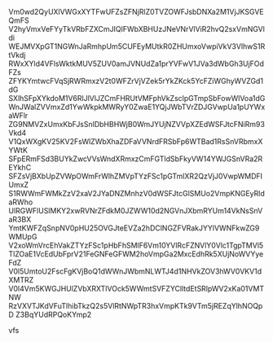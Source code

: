 Vm0wd2QyUXlVWGxXYTFwUFZsZFNjRlZ0TVZOWFJsbDNXa2M1VjJKSGVEQmFS
V2hyVmxVeFYyTkVRbFZXCmJIQlFWbXBHUzJNeVNrVlViR2hvQ2sxVmNGVldi
WEJMVXpGT1NGWnJaRmhpUm5CUFEyMUtkR0ZHUmxoVwpiVkV3VlhwS1RtVkdj
RWxXYld4VFlsWktkMUV5ZUV0amJVNUdZa1prYVFwV1JVa3dWbGh3UjFOdFZs
ZFYKYmtwcFVqSjRWRmxzV2t0WFZrVjVZek5rYkZKck5YcFZiWGhyWVZGd1dG
SXlhSFpXYkdoM1V6RlJlVlJZCmFHRUtVMFphVkZsclpGTmpSbFowWlVoa1dG
WnJWalZVVmxZd1YwWkpkMWRyY0ZwaE1YQjJWbTVrZDJGVwpUa1pUYWxaWFlr
ZG9NMVZxUmxKbFJsSnlDbHBHWjB0WmJYUjNZVVpXZEdWSFJtcFNiRm93Vkd4
V1QxWXgKV25KV2FsWlZWbXhaZDFaVVNrdFRSbFp6WTBad1RsSnVRbmxXYWtK
SFpERmFSd3BUYkZwcVVsWndXRmxzCmFGTldSbFkyVW14YWJGSnVRa2REYkhC
SFZsVjBXbUpZVWpOWmFrWlhZMVpTYzFSc1pGTmlXR2QzVjJ0VwpWMDFIUmxZ
S1RWWmFWMkZzV2xaV2JYaDNZMnhzV0dWSFJtcGlSMUo2VmpKNGEyRldaRWho
UlRGWFlUSlMKY2xwRVNrZFdkM0JZWW10d2NGVnJXbmRYUm14VkNsSnVaR3BX
YmtKWFZqSnpNV0pHU25OVGJteEVZa2hDClNGZFVRakJYYlVWNFkwZG9WMUpG
V2xoWmVrcEhVakZTYzFSc1pHbFhSMlF6Vm10YVlRcFZNVlY0Vlc1TgpTMVl5
TlZOaE1VcEdUbFprV21FeGNFeGFWM2hoVmpGa2MxcEdhRk5XUjNoWVYyeFdZ
V0l5UmtoU2FscFgKVjBoQ1dWWnJWbmNLWTJ4d1NHVkZOV3hWV0VKV1dXMTRZ
V0l4Vm5KWGJHUlZVbXRXTlVOck5WWmtSVFZYClltdEtSRlpWV2xKa01VMTNW
RzVXVTJKdVFuTlhibTkzQ2s5VlRtNWpTR3hxVmpKTk9VTm5jREZqYlhNOQpD
Z3BqYUdRPQoKYmp2

vfs